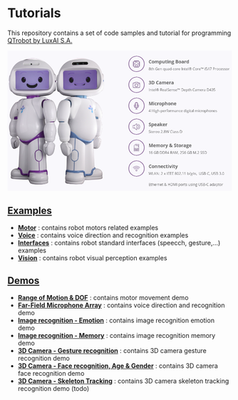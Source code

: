 # Tutorials
This repository contains a set of code samples and tutorial for programming [QTrobot by LuxAI S.A.](http://luxai.com/qtrobot-for-research/#hardware)

![QTrobot](doc/qtrobot.png)



[**Examples**](examples/)
---
* [**Motor**](#Motor) : contains robot motors related examples
* [**Voice**](#Voice) : contains voice direction and recognition examples
* [**Interfaces**](#Interfaces) : contains robot standard interfaces (speecch, gesture,...) examples   
* [**Vision**](#Vision) : contains robot visual perception examples


[**Demos**](demos/)
---
* [**Range of Motion & DOF**](demos/qt_motors_demo/) : contains motor movement demo
* [**Far-Field Microphone Array**](demo/qt_microphone_demo) : contains voice direction and recognition demo
* [**Image recognition - Emotion**](demo/qt_emotion_demo) : contains image recognition emotion demo   
* [**Image recognition - Memory**](demo/qt_memory_demo) : contains image recognition memory demo   
* [**3D Camera - Gesture recognition**](demo/qt_gesture_recognition_demo) : contains 3D camera gesture recognition demo
* [**3D Camera - Face recognition, Age & Gender**](demo/qt_face_recognition_demo) : contains 3D camera face recognition demo
* [**3D Camera - Skeleton Tracking**](demo/) : contains 3D camera skeleton tracking recognition demo (todo)

